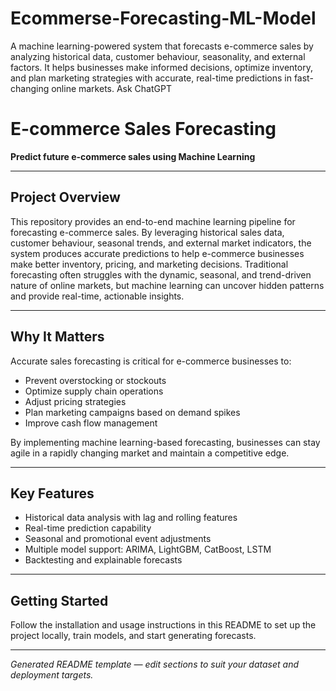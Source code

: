 # Ecommerse-Forecasting-ML-Model
A machine learning-powered system that forecasts e-commerce sales by analyzing historical data, customer behaviour, seasonality, and external factors. It helps businesses make informed decisions, optimize inventory, and plan marketing strategies with accurate, real-time predictions in fast-changing online markets.         Ask ChatGPT
# E-commerce Sales Forecasting

**Predict future e-commerce sales using Machine Learning**

---

## Project Overview

This repository provides an end-to-end machine learning pipeline for forecasting e-commerce sales. By leveraging historical sales data, customer behaviour, seasonal trends, and external market indicators, the system produces accurate predictions to help e-commerce businesses make better inventory, pricing, and marketing decisions. Traditional forecasting often struggles with the dynamic, seasonal, and trend-driven nature of online markets, but machine learning can uncover hidden patterns and provide real-time, actionable insights.

---

## Why It Matters

Accurate sales forecasting is critical for e-commerce businesses to:

* Prevent overstocking or stockouts
* Optimize supply chain operations
* Adjust pricing strategies
* Plan marketing campaigns based on demand spikes
* Improve cash flow management

By implementing machine learning-based forecasting, businesses can stay agile in a rapidly changing market and maintain a competitive edge.

---

## Key Features

* Historical data analysis with lag and rolling features
* Real-time prediction capability
* Seasonal and promotional event adjustments
* Multiple model support: ARIMA, LightGBM, CatBoost, LSTM
* Backtesting and explainable forecasts

---

## Getting Started

Follow the installation and usage instructions in this README to set up the project locally, train models, and start generating forecasts.

---

*Generated README template — edit sections to suit your dataset and deployment targets.*
